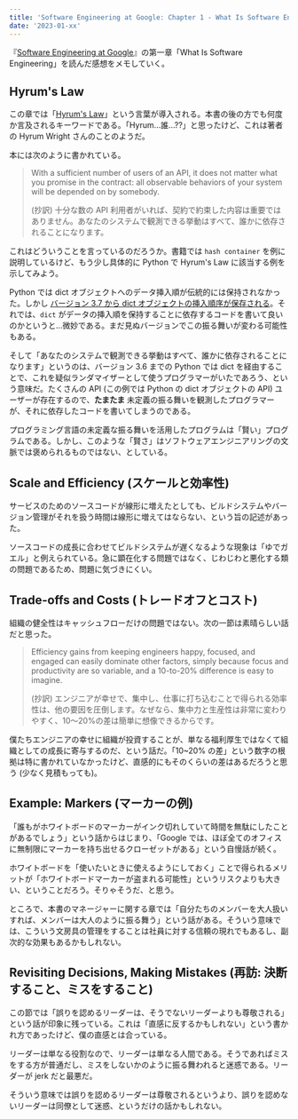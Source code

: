```yaml
---
title: 'Software Engineering at Google: Chapter 1 - What Is Software Engineering'
date: '2023-01-xx'
---
```


『[Software Engineering at Google](https://learning.oreilly.com/library/view/software-engineering-at/9781492082781/)』の第一章「What Is Software Engineering」を読んだ感想をメモしていく。

## Hyrum's Law

この章では「[Hyrum's Law](https://www.hyrumslaw.com/)」という言葉が導入される。本書の後の方でも何度か言及されるキーワードである。「Hyrum...誰...??」と思ったけど、これは著者の Hyrum Wright さんのことのようだ。

本には次のように書かれている。

> With a sufficient number of users of an API, it does not matter what you promise in the contract: all observable behaviors of your system will be depended on by somebody.
> 
> (抄訳) 十分な数の API 利用者がいれば、契約で約束した内容は重要ではありません。あなたのシステムで観測できる挙動はすべて、誰かに依存されることになります。

これはどういうことを言っているのだろうか。書籍では `hash container` を例に説明しているけど、もう少し具体的に Python で Hyrum's Law に該当する例を示してみよう。

Python では dict オブジェクトへのデータ挿入順が伝統的には保持されなかった。しかし [バージョン 3.7 から dict オブジェクトの挿入順序が保存される](https://docs.python.org/ja/3/whatsnew/3.7.html)。それでは、`dict` がデータの挿入順を保持することに依存するコードを書いて良いのかというと...微妙である。まだ見ぬバージョンでこの振る舞いが変わる可能性もある。

そして「あなたのシステムで観測できる挙動はすべて、誰かに依存されることになります」というのは、バージョン 3.6 までの Python では dict を経由することで、これを疑似ランダマイザーとして使うプログラマーがいたであろう、という意味だ。たくさんの API (この例では Python の dict オブジェクトの API) ユーザーが存在するので、**たまたま** 未定義の振る舞いを観測したプログラマーが、それに依存したコードを書いてしまうのである。

プログラミング言語の未定義な振る舞いを活用したプログラムは「賢い」プログラムである。しかし、このような「賢さ」はソフトウェアエンジニアリングの文脈では褒められるものではない、としている。

## Scale and Efficiency (スケールと効率性)

サービスのためのソースコードが線形に増えたとしても、ビルドシステムやバージョン管理がそれを扱う時間は線形に増えてはならない、という旨の記述があった。

ソースコードの成長に合わせてビルドシステムが遅くなるような現象は「ゆでガエル」と例えられている。急に顕在化する問題ではなく、じわじわと悪化する類の問題であるため、問題に気づきにくい。

## Trade-offs and Costs (トレードオフとコスト)

組織の健全性はキャッシュフローだけの問題ではない。次の一節は素晴らしい話だと思った。

> Efficiency gains from keeping engineers happy, focused, and engaged can easily dominate other factors, simply because focus and productivity are so variable, and a 10-to-20% difference is easy to imagine.
> 
> (抄訳) エンジニアが幸せで、集中し、仕事に打ち込むことで得られる効率性は、他の要因を圧倒します。なぜなら、集中力と生産性は非常に変わりやすく、10～20%の差は簡単に想像できるからです。

僕たちエンジニアの幸せに組織が投資することが、単なる福利厚生ではなくて組織としての成長に寄与するのだ、という話だ。「10~20% の差」という数字の根拠は特に書かれていなかったけど、直感的にもそのくらいの差はあるだろうと思う (少なく見積もっても)。

## Example: Markers (マーカーの例)

「誰もがホワイトボードのマーカーがインク切れしていて時間を無駄にしたことがあるでしょう」という話からはじまり、「Google では、ほぼ全てのオフィスに無制限にマーカーを持ち出せるクローゼットがある」という自慢話が続く。

ホワイトボードを「使いたいときに使えるようにしておく」ことで得られるメリットが「ホワイトボードマーカーが盗まれる可能性」というリスクよりも大きい、ということだろう。そりゃそうだ、と思う。

ところで、本書のマネージャーに関する章では「自分たちのメンバーを大人扱いすれば、メンバーは大人のように振る舞う」という話がある。そういう意味では、こういう文房具の管理をすることは社員に対する信頼の現れでもあるし、副次的な効果もあるかもしれない。

## Revisiting Decisions, Making Mistakes (再訪: 決断すること、ミスをすること)

この節では「誤りを認めるリーダーは、そうでないリーダーよりも尊敬される」という話が印象に残っている。これは「直感に反するかもしれない」という書かれ方であったけど、僕の直感とは合っている。

リーダーは単なる役割なので、リーダーは単なる人間である。そうであればミスをする方が普通だし、ミスをしないかのように振る舞われると迷惑である。リーダーが jerk だと最悪だ。

そういう意味では誤りを認めるリーダーは尊敬されるというより、誤りを認めないリーダーは同僚として迷惑、というだけの話かもしれない。
